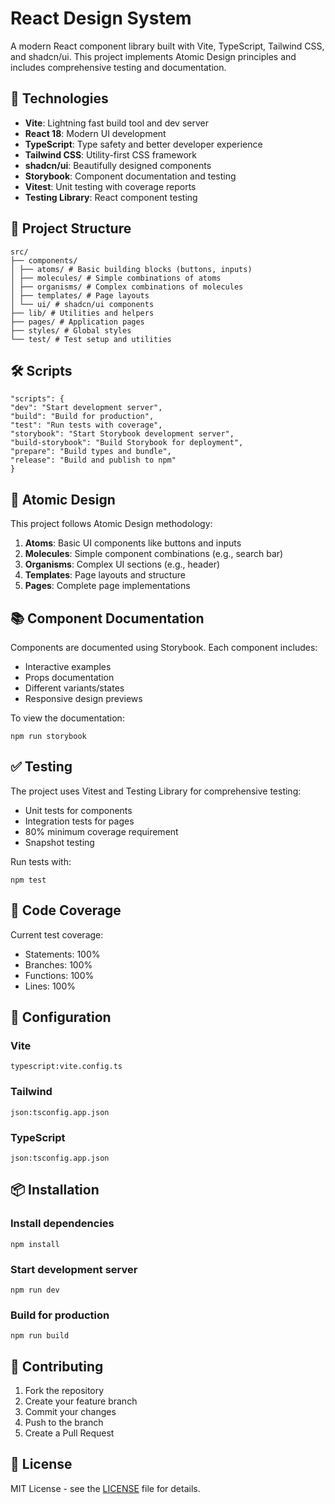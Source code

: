 # React Design System

A modern React component library built with Vite, TypeScript, Tailwind CSS, and shadcn/ui. This project implements Atomic Design principles and includes comprehensive testing and documentation.

## 🚀 Technologies

- **Vite**: Lightning fast build tool and dev server
- **React 18**: Modern UI development
- **TypeScript**: Type safety and better developer experience
- **Tailwind CSS**: Utility-first CSS framework
- **shadcn/ui**: Beautifully designed components
- **Storybook**: Component documentation and testing
- **Vitest**: Unit testing with coverage reports
- **Testing Library**: React component testing

## 📁 Project Structure

```
src/
├── components/
│ ├── atoms/ # Basic building blocks (buttons, inputs)
│ ├── molecules/ # Simple combinations of atoms
│ ├── organisms/ # Complex combinations of molecules
│ ├── templates/ # Page layouts
│ └── ui/ # shadcn/ui components
├── lib/ # Utilities and helpers
├── pages/ # Application pages
├── styles/ # Global styles
└── test/ # Test setup and utilities
```

## 🛠️ Scripts

```
"scripts": {
"dev": "Start development server",
"build": "Build for production",
"test": "Run tests with coverage",
"storybook": "Start Storybook development server",
"build-storybook": "Build Storybook for deployment",
"prepare": "Build types and bundle",
"release": "Build and publish to npm"
}
```

## 🎨 Atomic Design

This project follows Atomic Design methodology:

1. **Atoms**: Basic UI components like buttons and inputs
2. **Molecules**: Simple component combinations (e.g., search bar)
3. **Organisms**: Complex UI sections (e.g., header)
4. **Templates**: Page layouts and structure
5. **Pages**: Complete page implementations

## 📚 Component Documentation

Components are documented using Storybook. Each component includes:

- Interactive examples
- Props documentation
- Different variants/states
- Responsive design previews

To view the documentation:

```
npm run storybook

```

## ✅ Testing

The project uses Vitest and Testing Library for comprehensive testing:

- Unit tests for components
- Integration tests for pages
- 80% minimum coverage requirement
- Snapshot testing

Run tests with:

```
npm test
```

## 🎯 Code Coverage

Current test coverage:

- Statements: 100%
- Branches: 100%
- Functions: 100%
- Lines: 100%

## 🔧 Configuration

### Vite

```
typescript:vite.config.ts
```

### Tailwind

```
json:tsconfig.app.json
```

### TypeScript
```
json:tsconfig.app.json

```

## 📦 Installation

### Install dependencies
```npm install```

### Start development server
```npm run dev```

### Build for production
```npm run build```

## 🤝 Contributing

1. Fork the repository
2. Create your feature branch
3. Commit your changes
4. Push to the branch
5. Create a Pull Request

## 📄 License

MIT License - see the [LICENSE](LICENSE) file for details.